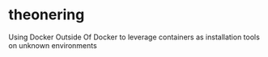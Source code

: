 # theonering
Using Docker Outside Of Docker to leverage containers as installation tools on unknown environments
